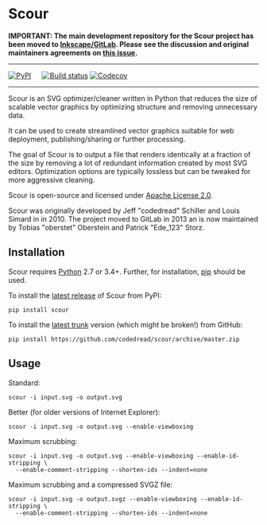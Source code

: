 # Scour

**IMPORTANT: The main development repository for the Scour project has been moved to [Inkscape/GitLab](https://gitlab.com/inkscape/extras/scour). Please see the discussion and original maintainers agreements on [this issue](https://github.com/scour-project/scour/issues/321).**

-----

[![PyPI](https://img.shields.io/pypi/v/scour.svg)](https://pypi.python.org/pypi/scour "Package listing on PyPI")
 
[![Build status](https://img.shields.io/travis/scour-project/scour.svg)](https://travis-ci.org/scour-project/scour "Build status (via TravisCI)")
[![Codecov](https://img.shields.io/codecov/c/github/scour-project/scour.svg)](https://codecov.io/gh/scour-project/scour "Code coverage (via Codecov)")

---

Scour is an SVG optimizer/cleaner written in Python that reduces the size of scalable vector graphics by optimizing structure and removing unnecessary data.

It can be used to create streamlined vector graphics suitable for web deployment, publishing/sharing or further processing.

The goal of Scour is to output a file that renders identically at a fraction of the size by removing a lot of redundant information created by most SVG editors. Optimization options are typically lossless but can be tweaked for more aggressive cleaning.

Scour is open-source and licensed under [Apache License 2.0](https://github.com/codedread/scour/blob/master/LICENSE).

Scour was originally developed by Jeff "codedread" Schiller and Louis Simard in in 2010.
The project moved to GitLab in 2013 an is now maintained by Tobias "oberstet" Oberstein and Patrick "Ede_123" Storz.

## Installation

Scour requires [Python](https://www.python.org) 2.7 or 3.4+. Further, for installation, [pip](https://pip.pypa.io) should be used.

To install the [latest release](https://pypi.python.org/pypi/scour) of Scour from PyPI:

```console
pip install scour
```

To install the [latest trunk](https://github.com/codedread/scour) version (which might be broken!) from GitHub:

```console
pip install https://github.com/codedread/scour/archive/master.zip
```

## Usage

Standard:

```console
scour -i input.svg -o output.svg
```

Better (for older versions of Internet Explorer):

```console
scour -i input.svg -o output.svg --enable-viewboxing
```

Maximum scrubbing:

```console
scour -i input.svg -o output.svg --enable-viewboxing --enable-id-stripping \
  --enable-comment-stripping --shorten-ids --indent=none
```

Maximum scrubbing and a compressed SVGZ file:

```console
scour -i input.svg -o output.svgz --enable-viewboxing --enable-id-stripping \
  --enable-comment-stripping --shorten-ids --indent=none
```
